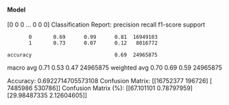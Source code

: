 #### Model
[0 0 0 ... 0 0 0]
Classification Report:
              precision    recall  f1-score   support

           0       0.69      0.99      0.81  16949103
           1       0.73      0.07      0.12   8016772

    accuracy                           0.69  24965875
   macro avg       0.71      0.53      0.47  24965875
weighted avg       0.70      0.69      0.59  24965875

Accuracy: 0.6922714705573108
Confusion Matrix:
[[16752377   196726]
 [ 7485986   530786]]
Confusion Matrix (%):
[[67.101101    0.78797959]
 [29.98487335  2.12604605]]
